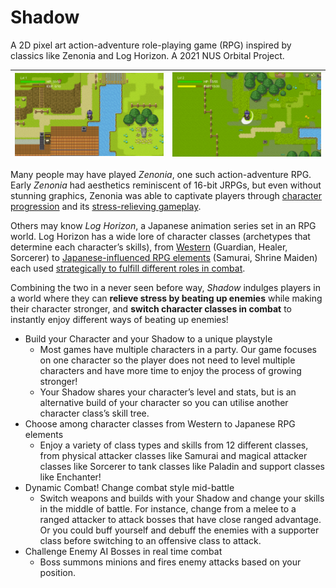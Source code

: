 # Shadow

A 2D pixel art action-adventure role-playing game (RPG) inspired by classics like Zenonia and Log Horizon. A 2021 NUS Orbital Project.

| <img src="https://github.com/gycgabriel/Shadow/blob/main/Resources/Screenshots/Shadow-v0.2.0-3.png" width="800" /> | <img src="https://github.com/gycgabriel/Shadow/blob/main/Resources/Screenshots/Shadow-v0.2.0-5.png" width="800" /> |
| --- | --- |


Many people may have played _Zenonia_, one such action-adventure RPG. Early _Zenonia_ had aesthetics reminiscent of 16-bit JRPGs, but even without stunning graphics, Zenonia was able to captivate players through <span style="text-decoration:underline;">character progression</span> and its <span style="text-decoration:underline;">stress-relieving gameplay</span>.

Others may know _Log Horizon_, a Japanese animation series set in an RPG world. Log Horizon has a wide lore of character classes (archetypes that determine each character’s skills), from <span style="text-decoration:underline;">Western</span> (Guardian, Healer, Sorcerer) to <span style="text-decoration:underline;">Japanese-influenced RPG elements</span> (Samurai, Shrine Maiden) each used <span style="text-decoration:underline;">strategically to fulfill different roles in combat</span>.

Combining the two in a never seen before way, _Shadow_ indulges players in a world where they can **relieve stress by beating up enemies** while making their character stronger, and **switch character classes in combat** to instantly enjoy different ways of beating up enemies!

 
*   Build your Character and your Shadow to a unique playstyle
    *   Most games have multiple characters in a party. Our game focuses on one character so the player does not need to level multiple characters and have more time to enjoy the process of growing stronger! 
    *   Your Shadow shares your character’s level and stats, but is an alternative build of your character so you can utilise another character class’s skill tree.
*   Choose among character classes from Western to Japanese RPG elements
    *   Enjoy a variety of class types and skills from 12 different classes, from physical attacker classes like Samurai and magical attacker classes like Sorcerer to tank classes like Paladin and support classes like Enchanter!
*   Dynamic Combat! Change combat style mid-battle
    *   Switch weapons and builds with your Shadow and change your skills in the middle of battle. For instance, change from a melee to a ranged attacker to attack bosses that have close ranged advantage. Or you could buff yourself and debuff the enemies with a supporter class before switching to an offensive class to attack.
*   Challenge Enemy AI Bosses in real time combat
    *   Boss summons minions and fires enemy attacks based on your position. 
    
    
